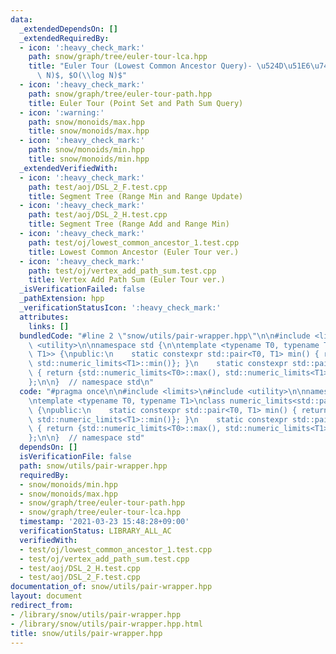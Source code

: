 ```yaml
---
data:
  _extendedDependsOn: []
  _extendedRequiredBy:
  - icon: ':heavy_check_mark:'
    path: snow/graph/tree/euler-tour-lca.hpp
    title: "Euler Tour (Lowest Common Ancestor Query)- \u524D\u51E6\u7406$O(N\\log\
      \ N)$, $O(\\log N)$"
  - icon: ':heavy_check_mark:'
    path: snow/graph/tree/euler-tour-path.hpp
    title: Euler Tour (Point Set and Path Sum Query)
  - icon: ':warning:'
    path: snow/monoids/max.hpp
    title: snow/monoids/max.hpp
  - icon: ':heavy_check_mark:'
    path: snow/monoids/min.hpp
    title: snow/monoids/min.hpp
  _extendedVerifiedWith:
  - icon: ':heavy_check_mark:'
    path: test/aoj/DSL_2_F.test.cpp
    title: Segment Tree (Range Min and Range Update)
  - icon: ':heavy_check_mark:'
    path: test/aoj/DSL_2_H.test.cpp
    title: Segment Tree (Range Add and Range Min)
  - icon: ':heavy_check_mark:'
    path: test/oj/lowest_common_ancestor_1.test.cpp
    title: Lowest Common Ancestor (Euler Tour ver.)
  - icon: ':heavy_check_mark:'
    path: test/oj/vertex_add_path_sum.test.cpp
    title: Vertex Add Path Sum (Euler Tour ver.)
  _isVerificationFailed: false
  _pathExtension: hpp
  _verificationStatusIcon: ':heavy_check_mark:'
  attributes:
    links: []
  bundledCode: "#line 2 \"snow/utils/pair-wrapper.hpp\"\n\n#include <limits>\n#include\
    \ <utility>\n\nnamespace std {\n\ntemplate <typename T0, typename T1>\nclass numeric_limits<std::pair<T0,\
    \ T1>> {\npublic:\n    static constexpr std::pair<T0, T1> min() { return {std::numeric_limits<T0>::min(),\
    \ std::numeric_limits<T1>::min()}; }\n    static constexpr std::pair<T0, T1> max()\
    \ { return {std::numeric_limits<T0>::max(), std::numeric_limits<T1>::max()}; }\n\
    };\n\n}  // namespace std\n"
  code: "#pragma once\n\n#include <limits>\n#include <utility>\n\nnamespace std {\n\
    \ntemplate <typename T0, typename T1>\nclass numeric_limits<std::pair<T0, T1>>\
    \ {\npublic:\n    static constexpr std::pair<T0, T1> min() { return {std::numeric_limits<T0>::min(),\
    \ std::numeric_limits<T1>::min()}; }\n    static constexpr std::pair<T0, T1> max()\
    \ { return {std::numeric_limits<T0>::max(), std::numeric_limits<T1>::max()}; }\n\
    };\n\n}  // namespace std"
  dependsOn: []
  isVerificationFile: false
  path: snow/utils/pair-wrapper.hpp
  requiredBy:
  - snow/monoids/min.hpp
  - snow/monoids/max.hpp
  - snow/graph/tree/euler-tour-path.hpp
  - snow/graph/tree/euler-tour-lca.hpp
  timestamp: '2021-03-23 15:48:28+09:00'
  verificationStatus: LIBRARY_ALL_AC
  verifiedWith:
  - test/oj/lowest_common_ancestor_1.test.cpp
  - test/oj/vertex_add_path_sum.test.cpp
  - test/aoj/DSL_2_H.test.cpp
  - test/aoj/DSL_2_F.test.cpp
documentation_of: snow/utils/pair-wrapper.hpp
layout: document
redirect_from:
- /library/snow/utils/pair-wrapper.hpp
- /library/snow/utils/pair-wrapper.hpp.html
title: snow/utils/pair-wrapper.hpp
---
```

